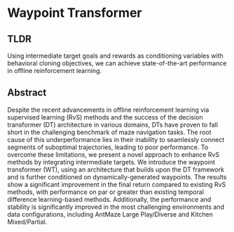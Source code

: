 # Waypoint Transformer

## TLDR

Using intermediate target goals and rewards as conditioning variables with behavioral cloning objectives, we can achieve state-of-the-art performance in offline reinforcement learning.

## Abstract

Despite the recent advancements in offline reinforcement learning via supervised learning (RvS) methods and the success of the decision transformer (DT) architecture in various domains, DTs have proven to fall short in the challenging benchmark of maze navigation tasks. The root cause of this underperformance lies in their inability to seamlessly connect segments of suboptimal trajectories, leading to poor performance. To overcome these limitations, we present a novel approach to enhance RvS methods by integrating intermediate targets. We introduce the waypoint transformer (WT), using an architecture that builds upon the DT framework and is further conditioned on dynamically-generated waypoints. The results show a significant improvement in the final return compared to existing RvS methods, with performance on par or greater than existing temporal difference learning-based methods. Additionally, the performance and stability is significantly improved in the most challenging environments and data configurations, including AntMaze Large Play/Diverse and Kitchen Mixed/Partial.
